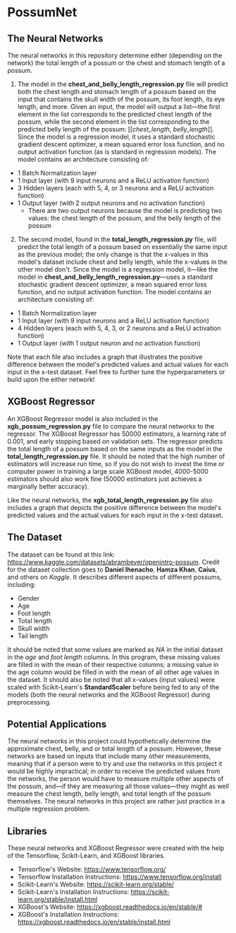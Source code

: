  # PossumNet

## The Neural Networks
The neural networks in this repository determine either (depending on the network) the total length of a possum or the chest and stomach length of a possum.

1. The model in the **chest_and_belly_length_regression.py** file will predict both the chest length and stomach length of a possum based on the input that contains the skull width of the possum, its foot length, its eye length, and more. Given an input, the model will output a list—the first element in the list corresponds to the predicted chest length of the possum, while the second element in the list corresponding to the predicted belly length of the possum: [[*chest_length*, *belly_length*]]. Since the model is a regression model, it uses a standard stochastic gradient descent optimizer, a mean squared error loss function, and no output activation function (as is standard in regression models). The model contains an architecture consisting of:
  - 1 Batch Normalization layer
  - 1 Input layer (with 9 input neurons and a ReLU activation function)
  - 3 Hidden layers (each with 5, 4, or 3 neurons and a ReLU activation function)
  - 1 Output layer (with 2 output neurons and no activation function)
     * There are two output neurons because the model is predicting two values: the chest length of the possum, and the belly length of the possum

2. The second model, found in the **total_length_regression.py** file, will predict the total length of a possum based on essentially the same input as the previous model; the only change is that the x-values in this model's dataset include chest and belly length, while the x-values in the other model don't. Since the model is a regression model, it—like the model in **chest_and_belly_length_regression.py**—uses a standard stochastic gradient descent optimizer, a mean squared error loss function, and no output activation function. The model contains an architecture consisting of: 
  - 1 Batch Normalization layer
  - 1 Input layer (with 9 input neurons and a ReLU activation function)
  - 4 Hidden layers (each with 5, 4, 3, or 2 neurons and a ReLU activation function)
  - 1 Output layer (with 1 output neuron and no activation function)

Note that each file also includes a graph that illustrates the positive difference between the model's predicted values and actual values for each input in the x-test dataset. Feel free to further tune the hyperparameters or build upon the either network!

## XGBoost Regressor
An XGBoost Regressor model is also included in the **xgb_possum_regression.py** file to compare the neural networks to the regressor. The XGBoost Regressor has 50000 estimators, a learning rate of 0.001, and early stopping based on validation sets. The regressor predicts the total length of a possum based on the same inputs as the model in the **total_length_regression.py** file. It should be noted that the high number of estimators will increase run time, so if you do not wish to invest the time or computer power in training a large scale XGBoost model, 4000-5000 estimators should also work fine (50000 estimators just achieves a marginally better accuracy). 

Like the neural networks, the **xgb_total_length_regression.py** file also includes a graph that depicts the positive difference between the model's predicted values and the actual values for each input in the x-test dataset.

## The Dataset
The dataset can be found at this link: https://www.kaggle.com/datasets/abrambeyer/openintro-possum. Credit for the dataset collection goes to **Daniel Ihenacho**, **Hamza Khan**, **Caius**, and others on *Kaggle*. It describes different aspects of different possums, including:
- Gender
- Age
- Foot length
- Total length
- Skull width
- Tail length

It should be noted that some values are marked as *NA* in the initial dataset in the *age* and *foot length* columns. In this program, these missing values are filled in with the mean of their respective columns; a missing value in the age column would be filled in with the mean of all other age values in the dataset. It should also be noted that all x-values (input values) were scaled with Scikit-Learn's **StandardScaler** before being fed to any of the models (both the neural networks and the XGBoost Regressor) during preprocessing.

## Potential Applications
The neural networks in this project could hypothetically determine the approximate chest, belly, and or total length of a possum. However, these networks are based on inputs that include many other measurements, meaning that if a person were to try and use the networks in this project it would be highly impractical; in order to receive the predicted values from the networks, the person would have to measure multiple other aspects of the possum, and—if they are measuring all those values—they might as well measure the chest length, belly length, and total length of the possum themselves. The neural networks in this project are rather just practice in a multiple regression problem.

## Libraries
These neural networks and XGBoost Regressor were created with the help of the Tensorflow, Scikit-Learn, and XGBoost libraries.
- Tensorflow's Website: https://www.tensorflow.org/
- Tensorflow Installation Instructions: https://www.tensorflow.org/install
- Scikit-Learn's Website: https://scikit-learn.org/stable/
- Scikit-Learn's Installation Instructions: https://scikit-learn.org/stable/install.html
- XGBoost's Website: https://xgboost.readthedocs.io/en/stable/#
- XGBoost's Installation Instructions: https://xgboost.readthedocs.io/en/stable/install.html
